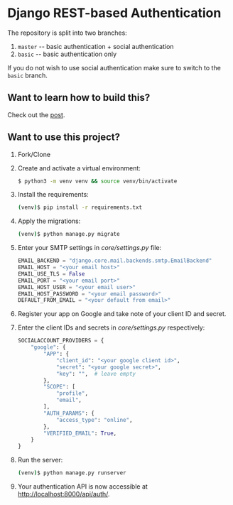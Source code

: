 # Django REST-based Authentication

The repository is split into two branches:

1. `master` -- basic authentication + social authentication
2. `basic` -- basic authentication only

If you do not wish to use social authentication make sure to switch to the `basic` branch.

## Want to learn how to build this?

Check out the [post](https://testdriven.io/blog/django-rest-auth/).

## Want to use this project?

1. Fork/Clone

1. Create and activate a virtual environment:

    ```sh
    $ python3 -m venv venv && source venv/bin/activate
    ```

1. Install the requirements:

    ```sh
    (venv)$ pip install -r requirements.txt
    ```

1. Apply the migrations:

    ```sh
    (venv)$ python manage.py migrate
    ```

1. Enter your SMTP settings in *core/settings.py* file:

    ```python
    EMAIL_BACKEND = "django.core.mail.backends.smtp.EmailBackend"
    EMAIL_HOST = "<your email host>"
    EMAIL_USE_TLS = False
    EMAIL_PORT = "<your email port>"
    EMAIL_HOST_USER = "<your email user>"
    EMAIL_HOST_PASSWORD = "<your email password>"
    DEFAULT_FROM_EMAIL = "<your default from email>"
    ```

1. Register your app on Google and take note of your client ID and secret. 

1. Enter the client IDs and secrets in *core/settings.py* respectively:

   ```python
   SOCIALACCOUNT_PROVIDERS = {
       "google": {
           "APP": {
               "client_id": "<your google client id>",
               "secret": "<your google secret>",
               "key": "",  # leave empty
           },
           "SCOPE": [
               "profile",
               "email",
           ],
           "AUTH_PARAMS": {
               "access_type": "online",
           },
           "VERIFIED_EMAIL": True,
       }
   }
   ```

1. Run the server:

    ```sh
    (venv)$ python manage.py runserver
    ```
   
1. Your authentication API is now accessible at [http://localhost:8000/api/auth/](http://localhost:8000/api/auth/).
